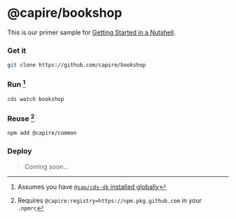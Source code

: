# @capire/bookshop

This is our primer sample for [Getting Started in a Nutshell](https://cap.cloud.sap/docs/get-started/in-a-nutshell).


### Get it

  ```sh
  git clone https://github.com/capire/bookshop
  ```

### Run  [^1]

  ```sh
  cds watch bookshop
  ```

### Reuse [^2]

  ```sh
  npm add @capire/common
  ```

### Deploy

> Coming soon...

[^1]: Assumes you have [`@sap/cds-dk` installed globally](https://cap.cloud.sap/docs/get-started)
[^2]: Requires `@capire:registry=https://npm.pkg.github.com` in your `.npmrc`
